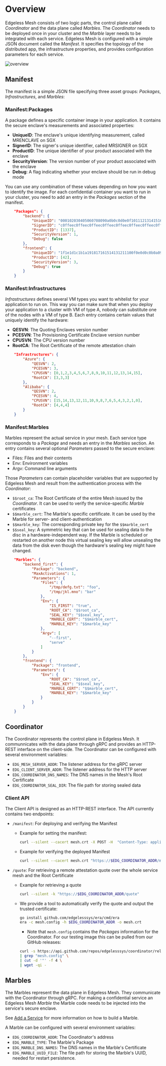 # Overview

Edgeless Mesh consists of two logic parts, the control plane called *Coordinator* and the data plane called *Marbles*.
The *Coordinator* needs to be deployed once in your cluster and the *Marble* layer needs to be integrated with each service.
Edgeless Mesh is configured with a simple JSON document called the *Manifest*.
It specifies the topology of the distributed app, the infrastructure properties, and provides configuration parameters for each service.

![overview](assets/mesh_overview.svg)

## Manifest

The manifest is a simple JSON file specifying three asset groups: *Packages*, *Infrastructures*, and *Marbles*:

### Manifest:Packages

A package defines a specific container image in your application.
It contains the secure enclave's measurements and associated properties:

* **UniqueID**: The enclave's unique identifying measurement, called MRENCLAVE on SGX
* **SignerID**: The signer's unique identifier, called MRSIGNER on SGX
* **ProductID**: The unique identifier of your product associated with the enclave
* **SecurityVersion**: The version number of your product associated with the enclave
* **Debug**: A flag indicating whether your enclave should be run in debug mode

You can use any combination of these values depending on how you want to identify the image.
For each confidential container you want to run in your cluster, you need to add an entry in the *Packages* section of the manifest.

```json
    "Packages": {
        "backend": {
            "UniqueID": "000102030405060708090a0b0c0d0e0f101112131415161718191a1b1c1d1e1f",
            "SignerID": "c0ffeec0ffeec0ffeec0ffeec0ffeec0ffeec0ffeec0ffeec0ffeec0ffeec0ffee",
            "ProductID": [1337],
            "SecurityVersion": 1,
            "Debug": false
        },
        "frontend": {
            "UniqueID": "1f1e1d1c1b1a191817161514131211100f0e0d0c0b0a09080706050403020100",
            "ProductID": [42],
            "SecurityVersion": 3,
            "Debug": true
        }
    }
```

### Manifest:Infrastructures

*Infrastructures* defines several VM types you want to whitelist for your application to run on.
This way you can make sure that when you deploy your application to a cluster with VM of type A, nobody can substitute one of the nodes with a VM of type B.
Each entry contains certain values that uniquely identify the hardware:

* **QESVN**: The Quoting Enclaves version number
* **PCESVN**: The Provisioning Certificate Enclave version number
* **CPUSVN**: The CPU version number
* **RootCA**: The Root Certificate of the remote attestation chain

```json
    "Infrastructures": {
        "Azure": {
            "QESVN": 2,
            "PCESVN": 3,
            "CPUSVN": [0,1,2,3,4,5,6,7,8,9,10,11,12,13,14,15],
            "RootCA": [3,3,3]
        },
        "Alibaba": {
            "QESVN": 2,
            "PCESVN": 4,
            "CPUSVN": [15,14,13,12,11,10,9,8,7,6,5,4,3,2,1,0],
            "RootCA": [4,4,4]
        }
    }
```

### Manifest:Marbles

Marbles represent the actual service in your mesh.
Each service type corresponds to a *Package* and needs an entry in the *Marbles* section.
An entry contains several optional *Parameters* passed to the secure enclave:

* Files: Files and their contents
* Env: Environment variables
* Argv: Command line arguments

Those *Parameters* can contain placeholder variables that are supported by Edgeless Mesh and result from the authentication process with the *Coordinator*:

* `$$root_ca`: The Root Certificate of the entire Mesh issued by the *Coordinator*. It can be used to verify the service-specific *Marble* certificates
* `$$marble_cert`: The Marble's specific certificate. It can be used by the Marble for server- and client-authentication
* `$$marble_key`: The corresponding private key for the `$$marble_cert`
* `$$seal_key`: A symmetric key that can be used for sealing data to the disc in a hardware-independent way. If the Marble is scheduled or restarted on another node this virtual sealing key will allow unsealing the data from the disk even though the hardware's sealing key might have changed.

```json
    "Marbles": {
        "backend_first": {
            "Package": "backend",
            "MaxActivations": 1,
            "Parameters": {
                "Files": {
                    "/tmp/defg.txt": "foo",
                    "/tmp/jkl.mno": "bar"
                },
                "Env": {
                    "IS_FIRST": "true",
                    "ROOT_CA": "$$root_ca",
                    "SEAL_KEY": "$$seal_key",
                    "MARBLE_CERT": "$$marble_cert",
                    "MARBLE_KEY": "$$marble_key"
                },
                "Argv": [
                    "--first",
                    "serve"
                ]
            }
        },
        "frontend": {
            "Package": "frontend",
            "Parameters": {
                "Env": {
                    "ROOT_CA": "$$root_ca",
                    "SEAL_KEY": "$$seal_key",
                    "MARBLE_CERT": "$$marble_cert",
                    "MARBLE_KEY": "$$marble_key"
                }
            }
        }
    }
```

## Coordinator

The Coordinator represents the control plane in Edgeless Mesh.
It communnicates with the data plane through gRPC and provides an HTTP-REST interface on the client-side.
The Coordinator can be configured with several environment variables:

* `EDG_MESH_SERVER_ADDR`: The listener address for the gRPC server
* `EDG_CLIENT_SERVER_ADDR`: The listener address for the HTTP server
* `EDG_COORDINATOR_DNS_NAMES`: The DNS names in the Mesh's Root Certificate
* `EDG_COORDINATOR_SEAL_DIR`: The file path for storing sealed data

### Client API

The Client API is designed as an HTTP-REST interface.
The API currently contains two endpoints:

* `/manifest`: For deploying and verifying the Manifest
    * Example for setting the manifest:

        ```bash
        curl --silent --cacert mesh.crt -X POST -H  "Content-Type: application/json" --data-binary @manifest.json "https://$EDG_COORDINATOR_ADDR/manifest"
        ```

    * Example for verifying the deployed Manifest

        ```bash
        curl --silent --cacert mesh.crt "https://$EDG_COORDINATOR_ADDR/manifest" | jq '.ManifestSignature' --raw-output
        ```

* `/quote`: For retrieving a remote attestation quote over the whole service mesh and the Root Certificate
    * Example for retrieving a quote

        ```bash
        curl --silent -k "https://$EDG_COORDINATOR_ADDR/quote"
        ```

    * We provide a tool to automatically verify the quote and output the trusted certificate:

        ```bash
        go install github.com/edgelesssys/era/cmd/era
        era -c mesh.config -h $EDG_COORDINATOR_ADDR -o mesh.crt
        ```

        * Note that `mesh.config` contains the *Packages* information for the Coordinator. For our testing image this can be pulled from our GitHub releases:

        ```bash
        curl -s https://api.github.com/repos/edgelesssys/coordinator/releases/latest \
        | grep "mesh.config" \
        | cut -d '"' -f 4 \
        | wget -qi -
        ```

## Marbles

The Marbles represent the data plane in Edgeless Mesh.
They communicate with the Coordinator through gRPC.
For making a confidential service an Edgeless Mesh *Marble* the Marble code needs to be injected into the service's secure enclave.

See [Add a Service](add-service.md) for more information on how to build a Marble.

A Marble can be configured with several environment variables:

* `EDG_COORDINATOR_ADDR`: The Coordinator's address
* `EDG_MARBLE_TYPE`: The Marble's Package
* `EDG_MARBLE_DNS_NAMES`: The DNS names in the Marble's Certificate
* `EDG_MARBLE_UUID_FILE`: The file path for storing the Marble's UUID, needed for restart persistence.

